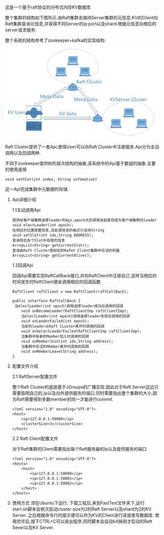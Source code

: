 这是一个基于raft协议的分布式内存KV数据库

整个集群的结构如下图所示.由Raft集群去维持Server集群的元信息.KV的Client向Raft集群查询元信息,并获得不同Server的ip:port以及shard.根据元信息向相应的server请求服务.

整个系统的结构参考了zookeeper+kafka的实现结构.

![](clusterStruct.png)

Raft Cluster提供了一套Api,使得User可以向Raft Cluster中注册服务.Api分为主动调用以及回调两种.

不同于zookeeper提供树形层次结构的抽象,该系统中的Api基于数组的抽象.主要的使用是用

```
void setSlot(int index, String infomation)
```

这一Api完成集群中元数据的存储.



1. Api详细介绍

   1.1主动调用Api

   ```
   提供给客户端集群选择leader的Api,epoch大的调用发起者将成为客户端集群的leader
   void electLeader(int epoch);
   在相应的位置放置信息,目前源信息的格式只支持String
   void setSlot(int idx,String ADDRESS);
   查询现在各个Slot中存放的信息
   ArrayList<String> getCurrentSlot();
   查询由Raft Cluster感知到的Rafet Client集群中存活的机器
   ArrayList<String> getCurrentAlive();
   ```

   1.2回调Api

   回调Api需要实现RaftCallBack接口,并向RaftClient中注册自己.这样当相应的时间发生时RaftClient便会调用相应的回调函数

   ```
   RaftClient raftClient = new RaftClient(raftCallBack);
   ```

   ```
   public interface RaftCallBack {
   	当eleclLeader(int epoch)调用选择leader成功后调用的回调
       void onBecomeLeader(RaftClientImp raftClientImp);
       当eleclLeader(int epoch)调用选择leader失败后调用的回调
       void onLeaderFailed(int epoch);
       当前的leader从Raft CLuster离开时调用的回调
       void onSelectLeaderFailed(RaftClientImp raftClientImp);
       当集群中有新的Member加入时调用的回调
       void onMemberJoin(int idx,String address);
       当集群中存活的Member离开时调用的回调
       void onMemberLeave(String address);
   }
   ```

2. 配置文件介绍

   2.1 RaftServer配置文件

   整个Raft Cluster的底层基于JGroups的广播实现.因此对于Raft Server这边只需要指明自己的,Ip以及向外提供服务的端口.同时需要指出整个集群的大小,因为Raft需要得到多数member的同一才能进行commit.

   ```
   <?xml version="1.0" encoding="UTF-8"?>
   <host>
       <ip>127.0.0.1:50000</ip>
       <clusterSize>3</clusterSize>
   </host>
   ```

   2.2 Raft Client配置文件

   对于Raft集群的Client需要指出每个Raft服务器的Ip以及提供服务的端口

   ```
   <?xml version="1.0" encoding="UTF-8"?>
   <hosts>
       <host>
           <ip>127.0.0.1:50000</ip>
           <ip>127.0.0.1:50001</ip>
           <ip>127.0.0.1:50002</ip>
       </host>
   </hosts>
   ```

3. 使用方式
须在Ubuntu下运行.
下载工程后,来到FastTest文件夹下,运行start.sh脚本会依次启动cluster size为2的Raft Server以及shard为2的KV Server.
之后根据命令行的提示便可以作为KV的Client进行读或者写数据库.
使用完毕后,按下CTRL+C可以突出程序,同时脚本会自动kill掉刚才启动的Raft Sever以及KV Server.